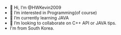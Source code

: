 - 👋 Hi, I’m @HWKevin2009
- 👀 I’m interested in Programming(of course)
- 🌱 I’m currently learning JAVA
- 💞️ I’m looking to collaborate on C++ API or JAVA tips.
-    I'm from South Korea.

<!---
HWKevin2009/HWKevin2009 is a ✨ special ✨ repository because its `README.md` (this file) appears on your GitHub profile.
You can click the Preview link to take a look at your changes.
--->
